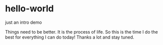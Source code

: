 # hello-world
just an intro demo

Things need to be better. It is the process of life. So this is the time I do the best for everything I can do today! Thanks a lot and stay tuned.
